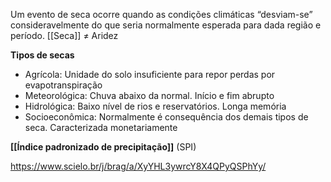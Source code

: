 Um evento de seca ocorre quando as condições climáticas “desviam-se” consideravelmente do que seria normalmente esperada para dada região e período. [[Seca]] $\neq$ Aridez

**Tipos de secas**
- Agrícola:
	Unidade do solo insuficiente para repor perdas por evapotranspiração
- Meteorológica:
	Chuva abaixo da normal. Início e fim
	abrupto
- Hidrológica:
	Baixo nível de rios e reservatórios. Longa memória
- Socioeconômica:
	Normalmente é consequência dos demais tipos de seca. Caracterizada monetariamente

**[[Índice padronizado de precipitação]]** (SPI)



https://www.scielo.br/j/brag/a/XyYHL3ywrcY8X4QPyQSPhYy/